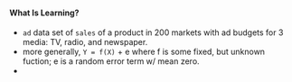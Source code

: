 #### What Is Learning?

* `ad` data set of `sales` of a product in 200 markets with ad budgets for 3 media: TV, radio, and newspaper.
* more generally, `Y = f(X)` + e where f is some fixed, but unknown fuction; e is a random error term w/ mean zero.
* 
